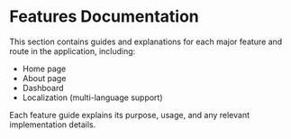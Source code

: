 # Features Documentation

This section contains guides and explanations for each major feature and route in the application, including:

- Home page
- About page
- Dashboard
- Localization (multi-language support)

Each feature guide explains its purpose, usage, and any relevant implementation details.
